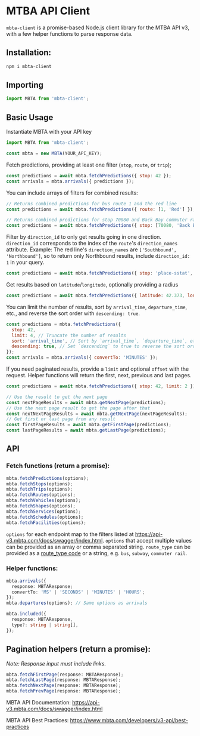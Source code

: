 # MTBA API Client

`mbta-client` is a promise-based Node.js client library for the MTBA API v3, with a few helper functions to parse response data.

## Installation:

```js
npm i mbta-client
```

## Importing

```js
import MBTA from 'mbta-client';
```

## Basic Usage

Instantiate MBTA with your API key

```js
import MBTA from 'mbta-client';

const mbta = new MBTA(YOUR_API_KEY);
```

Fetch predictions, providing at least one filter (`stop`, `route`, or `trip`);

```js
const predictions = await mbta.fetchPredictions({ stop: 42 });
const arrivals = mbta.arrivals({ predictions });
```

You can include arrays of filters for combined results:

```js
// Returns combined predictions for bus route 1 and the red line
const predictions = await mbta.fetchPredictions({ route: [1, 'Red'] });

// Returns combined predictions for stop 70080 and Back Bay commuter rail
const predictions = await mbta.fetchPredictions({ stop: [70080, 'Back Bay'] });
```

Filter by `direction_id` to only get results going in one direction.
`direction_id` corresponds to the index of the `route`'s `direction_names` attribute.
Example: The red line's `direction_names` are `['Southbound', 'Northbound']`, so to return
only Northbound results, include `direction_id: 1` in your query.

```js
const predictions = await mbta.fetchPredictions({ stop: 'place-sstat', direction_id: 1 });
```

Get results based on `latitude`/`longitude`, optionally providing a radius

```js
const predictions = await mbta.fetchPredictions({ latitude: 42.373, longitude: -71.119 });
```

You can limit the number of results, sort by `arrival_time`, `departure_time`, etc., and reverse the sort order with `descending: true`.

```js
const predictions = mbta.fetchPredictions({
  stop: 42,
  limit: 4, // Truncate the number of results
  sort: 'arrival_time', // Sort by `arrival_time`, `departure_time`, etc.
  descending: true, // Set `descending` to true to reverse the sort order.
});
const arrivals = mbta.arrivals({ convertTo: 'MINUTES' });
```

If you need paginated results, provide a `limit` and optional `offset` with the request. Helper functions will return the first, next, previous and last pages.

```js
const predictions = await mbta.fetchPredictions({ stop: 42, limit: 2 });

// Use the result to get the next page
const nextPageResults = await mbta.getNextPage(predictions);
// Use the next page result to get the page after that
const nextNextPageResults = await mbta.getNextPage(nextPageResults);
// Get first or last page from any result
const firstPageResults = await mbta.getFirstPage(predictions);
const lastPageResults = await mbta.getLastPage(predictions);
```

## API

### Fetch functions (return a promise):
```ts
mbta.fetchPredictions(options);
mbta.fetchStops(options);
mbta.fetchTrips(options);
mbta.fetchRoutes(options);
mbta.fetchVehicles(options);
mbta.fetchShapes(options);
mbta.fetchServices(options);
mbta.fetchSchedules(options);
mbta.fetchFacilities(options);
```
`options` for each endpoint map to the filters listed at https://api-v3.mbta.com/docs/swagger/index.html.
`options` that accept multiple values can be provided as an array or comma separated string.
`route_type` can be provided as a [route_type code](https://developers.google.com/transit/gtfs/reference/routes-file) or a string, e.g. `bus`, `subway`, `commuter rail`.


### Helper functions:

```ts
mbta.arrivals({
  response: MBTAResponse;
  convertTo: 'MS' | 'SECONDS' | 'MINUTES' | 'HOURS';
});
mbta.departures(options); // Same options as arrivals
```

```ts
mbta.included({
  response: MBTAResponse,
  type?: string | string[],
});
```

## Pagination helpers (return a promise):
_Note: Response input must include links._
```ts
mbta.fetchFirstPage(response: MBTAResponse);
mbta.fetchLastPage(response: MBTAResponse);
mbta.fetchNextPage(response: MBTAResponse);
mbta.fetchPrevPage(response: MBTAResponse);
```

MBTA API Documentation: https://api-v3.mbta.com/docs/swagger/index.html

MBTA API Best Practices: https://www.mbta.com/developers/v3-api/best-practices
